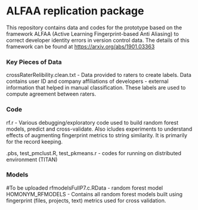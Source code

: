 
# ALFAA replication package

This repository contains data and codes for the prototype based on the framework ALFAA (Active Learning Fingerprint-based Anti Aliasing) to correct developer identity errors in version control data. The details of this framework can be found at https://arxiv.org/abs/1901.03363

### Key Pieces of Data
crossRaterRelibility.clean.txt - Data provided to raters to create labels. Data contains user ID and company affiliations of developers - external information that helped in manual classification. These labels are used to compute agreement between raters.

### Code  


rf.r - Various debugging/exploratory code used to build random forest models, predict and 
       cross-validate. Also icludes experiments to understand effects of augmenting fingerprint 
       metrics to string similarity. It is primarily for the record keeping.

.pbs, test_pmclust.R, test_pkmeans.r - codes for running on distributed environment (TITAN)

### Models

#To be uploaded
rfmodelsFullP7.c.RData - random forest model 
HOMONYM_RFMODELS - Contains all random forest models built using fingerprint (files, projects, text) metrics used for cross validation.
 


